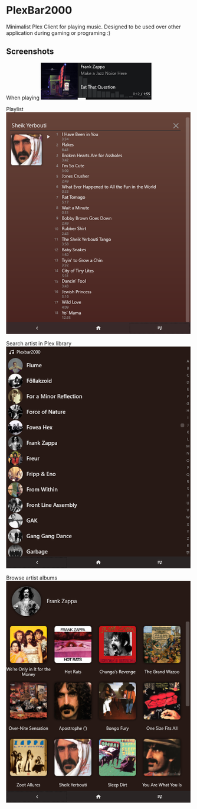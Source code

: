 # PlexBar2000

Minimalist Plex Client for playing music. Designed to be used over other application during gaming or programing :)

## Screenshots

When playing
![player](img/plexbar2000.png)

Playlist
![playlist](img/plexbar2000-list.png)

Search artist in Plex library
![artist-list](img/plexbar2000-artist-list.png)

Browse artist albums
![artist](img/plexbar2000-artist.png)
